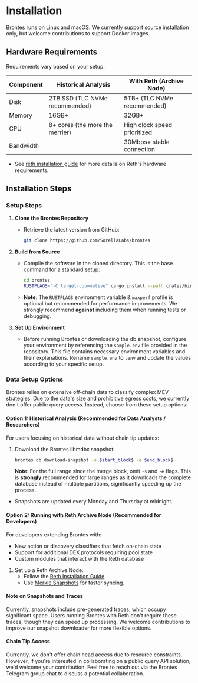 # Installation

Brontes runs on Linux and macOS. We currently support source installation only, but welcome contributions to support Docker images.

## Hardware Requirements

Requirements vary based on your setup:

| Component | Historical Analysis             | With Reth (Archive Node)     |
| --------- | ------------------------------- | ---------------------------- |
| Disk      | 2TB SSD (TLC NVMe recommended)  | 5TB+ (TLC NVMe recommended)  |
| Memory    | 16GB+                           | 32GB+                        |
| CPU       | 8+ cores (the more the merrier) | High clock speed prioritized |
| Bandwidth |                                 | 30Mbps+ stable connection    |

- See [reth installation guide](https://paradigmxyz.github.io/reth/installation/installation.html) for more details on Reth's hardware requirements.

## Installation Steps

### Setup Steps

1. **Clone the Brontes Repository**

   - Retrieve the latest version from GitHub:
     ```sh
     git clone https://github.com/SorellaLabs/brontes
     ```

2. **Build from Source**

   - Compile the software in the cloned directory. This is the base command for a standard setup:
     ```sh
     cd brontes
     RUSTFLAGS="-C target-cpu=native" cargo install --path crates/bin --profile maxperf --locked
     ```
   - **Note**: The `RUSTFLAGS` environment variable & `maxperf` profile is optional but recommended for performance improvements. We strongly recommend **against** including them when running tests or debugging.

3. **Set Up Environment**

   - Before running Brontes or downloading the db snapshot, configure your environment by referencing the `sample.env` file provided in the repository. This file contains necessary environment variables and their explanations. Rename `sample.env` to `.env` and update the values according to your specific setup.

### Data Setup Options

Brontes relies on extensive off-chain data to classify complex MEV strategies. Due to the data's size and prohibitive egress costs, we currently don't offer public query access. Instead, choose from these setup options:

#### Option 1: Historical Analysis (Recommended for Data Analysts / Researchers)

For users focusing on historical data without chain tip updates:

1. Download the Brontes libmdbx snapshot:
   ```sh
   brontes db download-snapshot -s $start_block$ -e $end_block$
   ```
   **Note**: For the full range since the merge block, omit `-s` and `-e` flags. This is **strongly** recommended for large ranges as it downloads the complete database instead of multiple partitions, significantly speeding up the process.

- Snapshots are updated every Monday and Thursday at midnight.

#### Option 2: Running with Reth Archive Node (Recommended for Developers)

For developers extending Brontes with:

- New action or discovery classifiers that fetch on-chain state
- Support for additional DEX protocols requiring pool state
- Custom modules that interact with the Reth database

1. Set up a Reth Archive Node:
   - Follow the [Reth Installation Guide](https://paradigmxyz.github.io/reth/installation/source.html).
   - Use [Merkle Snapshots](https://snapshots.merkle.io/) for faster syncing.

#### Note on Snapshots and Traces

Currently, snapshots include pre-generated traces, which occupy significant space. Users running Brontes with Reth don't require these traces, though they can speed up processing. We welcome contributions to improve our snapshot downloader for more flexible options.

#### Chain Tip Access

Currently, we don't offer chain head access due to resource constraints. However, if you're interested in collaborating on a public query API solution, we'd welcome your contribution. Feel free to reach out via the Brontes Telegram group chat to discuss a potential collaboration.
